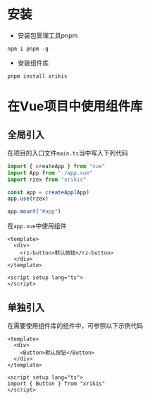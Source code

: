 # 安装

- 安装包管理工具pnpm
```shell
npm i pnpm -g
```

- 安装组件库
```shell
pnpm install xrikis
```


# 在Vue项目中使用组件库

## 全局引入

在项目的入口文件`main.ts`当中写入下列代码
```ts
import { createApp } from "vue"
import App from "./app.vue"
import rzex from "xrikis"

const app = createApp(App)
app.use(rzex)

app.mount("#app")
```

在`app.vue`中使用组件

```vue
<template>
  <div>
    <rz-button>默认按钮</rz-button>
  </div>
</template>

<script setup lang="ts">
</script>
```

## 单独引入

在需要使用组件库的组件中，可参照以下示例代码
```vue
<template>
  <div>
    <Button>默认按钮</Button>
  </div>
</template>

<script setup lang="ts">
import { Button } from "xrikis"
</script>
```
    
